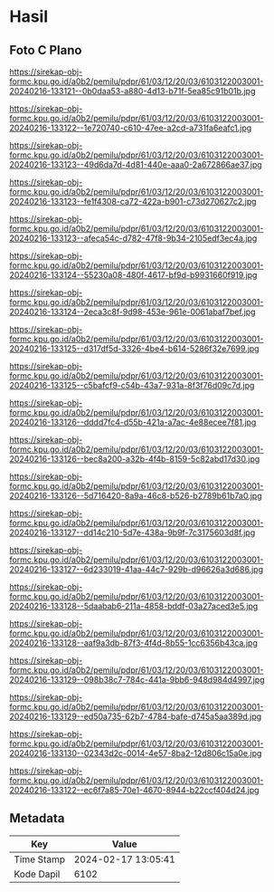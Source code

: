 # Hasil

## Foto C Plano

https://sirekap-obj-formc.kpu.go.id/a0b2/pemilu/pdpr/61/03/12/20/03/6103122003001-20240216-133121--0b0daa53-a880-4d13-b71f-5ea85c91b01b.jpg

https://sirekap-obj-formc.kpu.go.id/a0b2/pemilu/pdpr/61/03/12/20/03/6103122003001-20240216-133122--1e720740-c610-47ee-a2cd-a731fa6eafc1.jpg

https://sirekap-obj-formc.kpu.go.id/a0b2/pemilu/pdpr/61/03/12/20/03/6103122003001-20240216-133123--49d6da7d-4d81-440e-aaa0-2a672866ae37.jpg

https://sirekap-obj-formc.kpu.go.id/a0b2/pemilu/pdpr/61/03/12/20/03/6103122003001-20240216-133123--fe1f4308-ca72-422a-b901-c73d270627c2.jpg

https://sirekap-obj-formc.kpu.go.id/a0b2/pemilu/pdpr/61/03/12/20/03/6103122003001-20240216-133123--afeca54c-d782-47f8-9b34-2105edf3ec4a.jpg

https://sirekap-obj-formc.kpu.go.id/a0b2/pemilu/pdpr/61/03/12/20/03/6103122003001-20240216-133124--55230a08-480f-4617-bf9d-b9931660f919.jpg

https://sirekap-obj-formc.kpu.go.id/a0b2/pemilu/pdpr/61/03/12/20/03/6103122003001-20240216-133124--2eca3c8f-9d98-453e-961e-0061abaf7bef.jpg

https://sirekap-obj-formc.kpu.go.id/a0b2/pemilu/pdpr/61/03/12/20/03/6103122003001-20240216-133125--d317df5d-3326-4be4-b614-5286f32e7699.jpg

https://sirekap-obj-formc.kpu.go.id/a0b2/pemilu/pdpr/61/03/12/20/03/6103122003001-20240216-133125--c5bafcf9-c54b-43a7-931a-8f3f76d09c7d.jpg

https://sirekap-obj-formc.kpu.go.id/a0b2/pemilu/pdpr/61/03/12/20/03/6103122003001-20240216-133126--dddd7fc4-d55b-421a-a7ac-4e88ecee7f81.jpg

https://sirekap-obj-formc.kpu.go.id/a0b2/pemilu/pdpr/61/03/12/20/03/6103122003001-20240216-133126--bec8a200-a32b-4f4b-8159-5c82abd17d30.jpg

https://sirekap-obj-formc.kpu.go.id/a0b2/pemilu/pdpr/61/03/12/20/03/6103122003001-20240216-133126--5d716420-8a9a-46c8-b526-b2789b61b7a0.jpg

https://sirekap-obj-formc.kpu.go.id/a0b2/pemilu/pdpr/61/03/12/20/03/6103122003001-20240216-133127--dd14c210-5d7e-438a-9b9f-7c3175603d8f.jpg

https://sirekap-obj-formc.kpu.go.id/a0b2/pemilu/pdpr/61/03/12/20/03/6103122003001-20240216-133127--6d233019-41aa-44c7-929b-d96626a3d686.jpg

https://sirekap-obj-formc.kpu.go.id/a0b2/pemilu/pdpr/61/03/12/20/03/6103122003001-20240216-133128--5daabab6-211a-4858-bddf-03a27aced3e5.jpg

https://sirekap-obj-formc.kpu.go.id/a0b2/pemilu/pdpr/61/03/12/20/03/6103122003001-20240216-133128--aaf9a3db-87f3-4f4d-8b55-1cc6356b43ca.jpg

https://sirekap-obj-formc.kpu.go.id/a0b2/pemilu/pdpr/61/03/12/20/03/6103122003001-20240216-133129--098b38c7-784c-441a-9bb6-948d984d4997.jpg

https://sirekap-obj-formc.kpu.go.id/a0b2/pemilu/pdpr/61/03/12/20/03/6103122003001-20240216-133129--ed50a735-62b7-4784-bafe-d745a5aa389d.jpg

https://sirekap-obj-formc.kpu.go.id/a0b2/pemilu/pdpr/61/03/12/20/03/6103122003001-20240216-133130--02343d2c-0014-4e57-8ba2-12d806c15a0e.jpg

https://sirekap-obj-formc.kpu.go.id/a0b2/pemilu/pdpr/61/03/12/20/03/6103122003001-20240216-133122--ec6f7a85-70e1-4670-8944-b22ccf404d24.jpg


## Metadata

| Key        | Value               |
| ---------- | ------------------- |
| Time Stamp | 2024-02-17 13:05:41 |
| Kode Dapil | 6102                |



